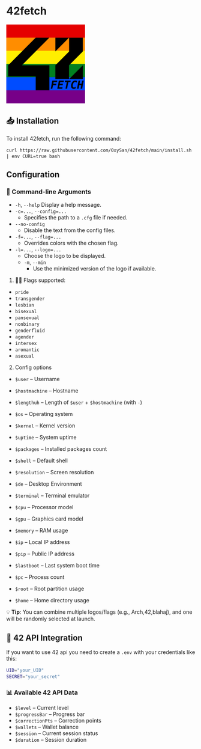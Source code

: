 # 42fetch
<img alt="42fetch" width="210" src="https://raw.githubusercontent.com/0xySan/42fetch/main/.gitlogo/42_logo.png" />

## 📥 Installation
To install 42fetch, run the following command:
```
curl https://raw.githubusercontent.com/0xySan/42fetch/main/install.sh | env CURL=true bash
```
## Configuration

### 🔹 Command-line Arguments
- `-h`, `--help`
	Display a help message.
- `-c=...`, `--config=...`
	- Specifies the path to a `.cfg` file if needed.
- `--no-config`
	- Disable the text from the config files.
- `-f=...`, `--flag=...`
	- Overrides colors with the chosen flag.
- `-l=...`, `--logo=...`
	- Choose the logo to be displayed.
	- `-m`, `--min`
		- Use the minimized version of the logo if available.
1. 🏳️‍🌈 Flags supported:

- `pride`
- `transgender`
- `lesbian`
- `bisexual`
- `pansexual`
- `nonbinary`
- `genderfluid`
- `agender`
- `intersex`
- `aromantic`
- `asexual`

2. Config options

- `$user` – Username

- `$hostmachine` – Hostname

- `$lengthuh` – Length of `$user` + `$hostmachine` (with `-`)

- `$os` – Operating system

- `$kernel` – Kernel version

- `$uptime` – System uptime

- `$packages` – Installed packages count

- `$shell` – Default shell

- `$resolution` – Screen resolution

- `$de` – Desktop Environment

- `$terminal` – Terminal emulator

- `$cpu` – Processor model

- `$gpu` – Graphics card model

- `$memory` – RAM usage

- `$ip` – Local IP address

- `$pip` – Public IP address

- `$lastboot` – Last system boot time

- `$pc` – Process count

- `$root` – Root partition usage

- `$home` – Home directory usage

💡 **Tip**: You can combine multiple logos/flags (e.g., Arch,42,blahaj), and one will be randomly selected at launch.

## 🔗 42 API Integration
If you want to use 42 api you need to create a `.env` with your credentials like this:
```sh
UID="your_UID"
SECRET="your_secret"
```
### 📊 Available 42 API Data
- `$level` – Current level
- `$progressBar` – Progress bar
- `$correctionPts` – Correction points
- `$wallets` – Wallet balance
- `$session` – Current session status
- `$duration` – Session duration